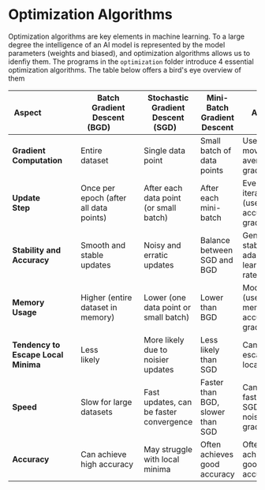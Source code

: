 # Optimization Algorithms

Optimization algorithms are key elements in machine learning. 
To a large degree the intelligence of an AI model is represented by the model parameters (weights and biased), and optimization algorithms allows us to idenfiy them. 
The  programs in the  `optimization` folder introduce 4 essential optimization algorithms. The table below offers a bird's eye overview of them


| Aspect              | Batch Gradient    Descent (BGD)         | Stochastic Gradient Descent (SGD)    | Mini-Batch Gradient Descent | AdamW |
|----------------------------------|-----------------------------------------|----------------------------------------|------------------------------------|--------|
| **Gradient Computation**     | Entire dataset             | Single data point  | Small batch of data points | Uses moving averages of gradients |
| **Update Step**         | Once per epoch (after all data points) | After each data point (or small batch) | After each mini-batch | Every iteration (uses accumulated gradients) |
| **Stability and Accuracy**    | Smooth and stable updates        | Noisy and erratic updates       | Balance between SGD and BGD | Generally stable with adaptive learning rates |
| **Memory Usage**         | Higher (entire dataset in memory)    | Lower (one data point or small batch) | Lower than BGD | Moderate (uses memory for accumulated gradients) |
| **Tendency to Escape Local Minima** | Less likely               | More likely due to noisier updates   | Less likely than SGD | Can aid in escaping local minima |
| **Speed** | Slow for large datasets | Fast updates, can be faster convergence | Faster than BGD, slower than SGD | Can be faster than SGD for noisy gradients |
| **Accuracy** | Can achieve high accuracy | May struggle with local minima | Often achieves good accuracy | Often achieves good accuracy |

